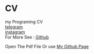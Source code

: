# CV
my Programing CV <br> 
<a href="t.me/hasanm08" >telegram  </a> <br>
<a href="instagram.com/hasanm108" >instagram  </a> <br>
For More See :  <a href="Github.com/hasanm08" >Github  </a> <br>


 Open The Pdf File Or use  <a href="https://hasanm08.github.io" >My Github Page </a>

